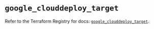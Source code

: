 # `google_clouddeploy_target`

Refer to the Terraform Registry for docs: [`google_clouddeploy_target`](https://registry.terraform.io/providers/hashicorp/google/6.36.1/docs/resources/clouddeploy_target).
